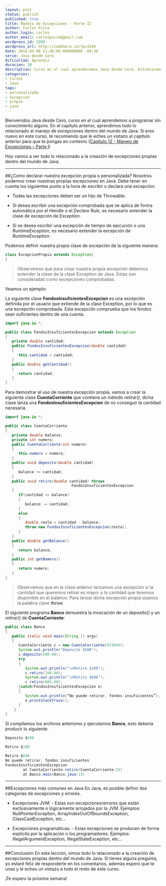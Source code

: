 ```yaml
---
layout: post
status: publish
published: true
title: Manejo de Excepciones - Parte II
author: Carlos Picca
author_login: carlos
author_email: carlospicca@gmail.com
wordpress_id: 3209
wordpress_url: http://codehero.co/?p=3209
date: 2014-05-06 11:26:00.000000000 -04:30
serie: Java desde Cero
dificultad: Aprendiz
duracion: 20
description: Curso en el cual aprenderemos Java desde Cero. Estudiaremos todo lo relacionado a la creación de excepciones propias dentro del mundo de Java.
categories:
- Cursos
- Java
tags:
- personalizada
- excepcion
- propia
- java
---
```


Bienvenidos Java desde Cero, curso en el cual aprendemos a programar sin conocimiento alguno. En el capítulo anterior, aprendimos todo lo relacionado al manejo de excepciones dentro del mundo de Java. Si eres nuevo en este curso, te recomiendo que le eches un vistazo al capítulo anterior para que te pongas en contexto ([Capítulo 12 - Manejo de Excepciones – Parte I](http://codehero.co/manejo-de-excepciones-parte/))

Hoy vamos a ver todo lo relacionado a la creación de excepciones propias dentro del mundo de Java.

* * *
##¿Cómo declarar nuestra excepción propia o personalizada?
Nosotros podemos crear nuestras propias excepciones en Java. Debe tener en cuenta los siguientes punto a la hora de escribir o declara una excepción:

* Todas las excepciones deben ser un hijo de Throwable.

* Si desea escribir una excepción comprobada que se aplica de forma automática por el *Handle* o el *Declare Rule*, es necesario extender la clase de excepción de *Exception*.

* Si se desea escribir una excepción de tiempo de ejecución o una *RuntimeException*, es necesario extender la excepción de *RuntimeException*.

Podemos definir nuestra propia clase de excepción de la siguiente manera:

```java
class ExcepcionPropia extends Exception{
}
```

> Observemos que para crear nuestra propia excepción debemos extender la clase de la clase Exception de Java. Estas son consideradas como excepciones comprobadas.

Veamos un ejemplo:

La siguiente clase **FondosInsuficientesExcepcion** es una excepción definida por el usuario que extiende de la clase Exception, por lo que es una excepción comprobada. Esta excepción comprueba que los fondos sean suficientes dentro de una cuenta.

```java
import java.io.*;

public class FondosInsuficientesExcepcion extends Exception
{
   private double cantidad;
   public FondosInsuficientesExcepcion(double cantidad)
   {
      this.cantidad = cantidad;
   }
   public double getCantidad()
   {
      return cantidad;
   }
}
```

Para demostrar el uso de nuestra excepción propia, vamos a crear la siguiente clase **CuentaCorriente** que contiene un método *retirar()*, dicha clase lanza una **FondosInsuficientesExcepcion** de no conseguir la cantidad necesaria.

```java
import java.io.*;

public class CuentaCorriente
{
   private double balance;
   private int numero;
   public CuentaCorriente(int numero)
   {
      this.numero = numero;
   }
   public void deposito(double cantidad)
   {
      balance += cantidad;
   }
   public void retiro(double cantidad) throws
                              FondosInsuficientesExcepcion
   {
      if(cantidad <= balance)
      {
         balance -= cantidad;
      }
      else
      {
         double resta = cantidad - balance;
         throw new FondosInsuficientesExcepcion(resta);
      }
   }
   public double getBalance()
   {
      return balance;
   }
   public int getNumero()
   {
      return numero;
   }
}
```


> Observemos que en la clase anterior lanzamos una excepción si la cantidad que queremos retirar es mayor a la cantidad que tenemos disponible en el balance. Para lanzar dicha excepción propia usamos la palabra clave **throw**.

El siguiente programa **Banco** demuestra la invocación de un *deposito()* y un *retirar()* de **CuentaCorriente**:


```java
public class Banco
{
   public static void main(String [] args)
   {
      CuentaCorriente c = new CuentaCorriente(973645);
      System.out.println("Deposito $500");
      c.deposito(500.00);
      try
      {
         System.out.println("\nRetiro $100");
         c.retiro(100.00);
         System.out.println("\nRetiro $600");
         c.retiro(600.00);
      }catch(FondosInsuficientesExcepcion e)
      {
         System.out.println(“No puede retirar, fondos insuficientes”);
         e.printStackTrace();
      }
    }
}
```

Si compilamos los archivos anteriores y ejecutamos **Banco**, esto debería producir lo siguiente:

```java
Deposito $500

Retiro $100

Retiro $600
No puede retirar, fondos insuficientes
FondosInsuficientesExcepcion
        at CuentaCorriente.retiro(CuentaCorriente:25)
        at Banco.main(Banco.java:13)
```


* * *
##Excepciones más comunes en Java
En Java, es posible definir dos categorías de excepciones y errores.

* Excepciones JVM: - Estas son excepciones/errores que están exclusivamente o lógicamente arrojados por la JVM. Ejemplos: NullPointerException, ArrayIndexOutOfBoundsException, ClassCastException, etc…

* Excepciones programáticas: - Estas excepciones se producen de forma explícita por la aplicación o los programadores. Ejemplos: IllegalArgumentException, IllegalStateException, etc…


* * *
##Conclusión
En esta lección, vimos todo lo relacionado a la creación de excepciones propias dentro del mundo de Java. Si tienes alguna pregunta, yo estaré feliz de responderte en los comentarios, además espero que te unas y le eches un vistazo a todo el resto de este curso.

¡Te espero la próxima semana!
